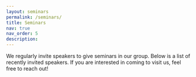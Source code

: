```yaml
---
layout: seminars
permalink: /seminars/
title: Seminars
nav: true
nav_order: 5
description: 
---
```


We regularly invite speakers to give seminars in our group. Below is a list of recently invited speakers. If you are interested in coming to visit us, feel free to reach out! 
